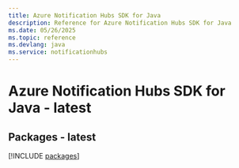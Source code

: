 ```yaml
---
title: Azure Notification Hubs SDK for Java
description: Reference for Azure Notification Hubs SDK for Java
ms.date: 05/26/2025
ms.topic: reference
ms.devlang: java
ms.service: notificationhubs
---
```

# Azure Notification Hubs SDK for Java - latest
## Packages - latest
[!INCLUDE [packages](notification-hubs-index.md)]